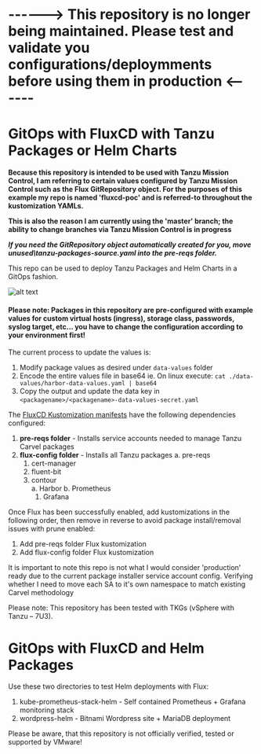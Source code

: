 #  ------> This repository is no longer being maintained. Please test and validate you configurations/deploymments before using them in production <------ #



# GitOps with FluxCD with Tanzu Packages or Helm Charts

**Because this repository is intended to be used with Tanzu Mission Control, I am referring to certain values configured by Tanzu Mission Control such as the Flux GitRepository object. For the purposes of this example my repo is named 'fluxcd-poc' and is referred-to throughout the kustomization YAMLs.**

**This is also the reason I am currently using the 'master' branch; the ability to change branches via Tanzu Mission Control is in progress** 

**_If you need the GitRepository object automatically created for you, move unused\tanzu-packages-source.yaml into the pre-reqs folder._**

This repo can be used to deploy Tanzu Packages and Helm Charts in a GitOps fashion.

![alt text](https://github.com/coreydinkens/tmc-flux-poc/blob/master/images/overview.png)

#### Please note: Packages in this repository are pre-configured with example values for custom virtual hosts (ingress), storage class, passwords, syslog target, etc… you have to change the configuration according to your environment first! 

The current process to update the values is: 
1. Modify package values as desired under `data-values` folder
2. Encode the entire values file in base64 ie. On linux execute: `cat ./data-values/harbor-data-values.yaml | base64`
3. Copy the output and update the data key in `<packagename>/<packagename>-data-values-secret.yaml`

The [FluxCD Kustomization manifests](https://github.com/coreydinkens/tmc-flux-poc/tree/master/flux-config) have the following dependencies configured:
1. **pre-reqs folder** - Installs service accounts needed to manage Tanzu Carvel packages
2. **flux-config folder** - Installs all Tanzu packages
  a. pre-reqs
    1. cert-manager
    2. fluent-bit
    3. contour  
      a. Harbor
      b. Prometheus
        1. Grafana



Once Flux has been successfully enabled, add kustomizations in the following order, then remove in reverse to avoid package install/removal issues with prune enabled:
1. Add pre-reqs folder Flux kustomization
2. Add flux-config folder Flux kustomization


It is important to note this repo is not what I would consider 'production' ready due to the current package installer service account config. Verifying whether I need to move each SA to it's own namespace to match existing Carvel methodology

Please note: This repository has been tested with TKGs (vSphere with Tanzu – 7U3).

# GitOps with FluxCD and Helm Packages
Use these two directories to test Helm deployments with Flux:
1. kube-prometheus-stack-helm - Self contained Prometheus + Grafana monitoring stack
2. wordpress-helm - Bitnami Wordpress site + MariaDB deployment

Please be aware, that this repository is not officially verified, tested or supported by VMware!
